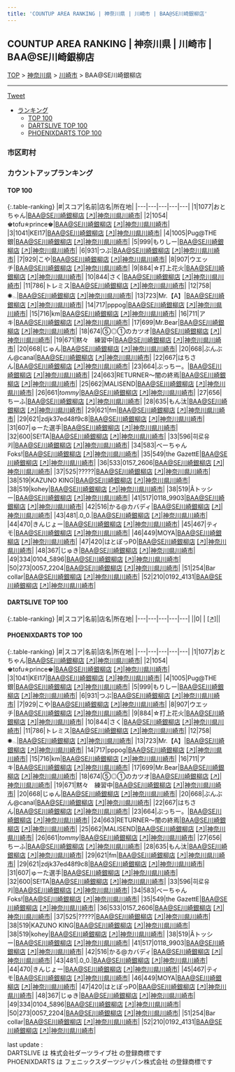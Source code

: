 ```yaml
---
title: 'COUNTUP AREA RANKING | 神奈川県 | 川崎市 | BAA@SE川崎銀柳店'
---
```

## COUNTUP AREA RANKING | 神奈川県 | 川崎市 | BAA@SE川崎銀柳店

[TOP](/darts/rank/) > [神奈川県](/darts/rank/神奈川県/) > [川崎市](/darts/rank/神奈川県/川崎市/) > BAA@SE川崎銀柳店

___

<a href="https://twitter.com/share?ref_src=twsrc%5Etfw" data-text="COUNTUP AREA RANKING | 神奈川県川崎市BAA@SE川崎銀柳店" class="twitter-share-button" data-hashtags="DARTSLIVE,PHOENIXDARTS,darts,ダーツ" data-show-count="false">Tweet</a>

* [ランキング](#カウントアップランキング)
    * [TOP 100](#top-100)
    * [DARTSLIVE TOP 100](#dartslive-top-100)
    * [PHOENIXDARTS TOP 100](#phoenixdarts-top-100)

### 市区町村

<ul>

</ul>

### カウントアップランキング

#### TOP 100



{:.table-ranking}
|#|スコア|名前|店名|所在地|
|---|---|---|---|---|
|1|1077|<span class="rank-name-pd">おとちゃん</span>|<a href="/darts/rank/shops/62836.html">BAA@SE川崎銀柳店</a> <a href="https://vs.phoenixdarts.com/jp/shop/shopDetailInfo/s_62836?s_seq=62836">[↗]</a>|<a href="/darts/rank/神奈川県/川崎市">神奈川県川崎市</a>|
|2|1054|<span class="rank-name-pd">♚tofu✯prince♚</span>|<a href="/darts/rank/shops/62836.html">BAA@SE川崎銀柳店</a> <a href="https://vs.phoenixdarts.com/jp/shop/shopDetailInfo/s_62836?s_seq=62836">[↗]</a>|<a href="/darts/rank/神奈川県/川崎市">神奈川県川崎市</a>|
|3|1041|<span class="rank-name-pd">KEI17</span>|<a href="/darts/rank/shops/62836.html">BAA@SE川崎銀柳店</a> <a href="https://vs.phoenixdarts.com/jp/shop/shopDetailInfo/s_62836?s_seq=62836">[↗]</a>|<a href="/darts/rank/神奈川県/川崎市">神奈川県川崎市</a>|
|4|1005|<span class="rank-name-pd">Pug@THE銀</span>|<a href="/darts/rank/shops/62836.html">BAA@SE川崎銀柳店</a> <a href="https://vs.phoenixdarts.com/jp/shop/shopDetailInfo/s_62836?s_seq=62836">[↗]</a>|<a href="/darts/rank/神奈川県/川崎市">神奈川県川崎市</a>|
|5|999|<span class="rank-name-pd">もりしー</span>|<a href="/darts/rank/shops/62836.html">BAA@SE川崎銀柳店</a> <a href="https://vs.phoenixdarts.com/jp/shop/shopDetailInfo/s_62836?s_seq=62836">[↗]</a>|<a href="/darts/rank/神奈川県/川崎市">神奈川県川崎市</a>|
|6|931|<span class="rank-name-pd">つぶ</span>|<a href="/darts/rank/shops/62836.html">BAA@SE川崎銀柳店</a> <a href="https://vs.phoenixdarts.com/jp/shop/shopDetailInfo/s_62836?s_seq=62836">[↗]</a>|<a href="/darts/rank/神奈川県/川崎市">神奈川県川崎市</a>|
|7|929|<span class="rank-name-pd">こや</span>|<a href="/darts/rank/shops/62836.html">BAA@SE川崎銀柳店</a> <a href="https://vs.phoenixdarts.com/jp/shop/shopDetailInfo/s_62836?s_seq=62836">[↗]</a>|<a href="/darts/rank/神奈川県/川崎市">神奈川県川崎市</a>|
|8|907|<span class="rank-name-pd">ウエッチ</span>|<a href="/darts/rank/shops/62836.html">BAA@SE川崎銀柳店</a> <a href="https://vs.phoenixdarts.com/jp/shop/shopDetailInfo/s_62836?s_seq=62836">[↗]</a>|<a href="/darts/rank/神奈川県/川崎市">神奈川県川崎市</a>|
|9|884|<span class="rank-name-pd">☆打上花火</span>|<a href="/darts/rank/shops/62836.html">BAA@SE川崎銀柳店</a> <a href="https://vs.phoenixdarts.com/jp/shop/shopDetailInfo/s_62836?s_seq=62836">[↗]</a>|<a href="/darts/rank/神奈川県/川崎市">神奈川県川崎市</a>|
|10|844|<span class="rank-name-pd">さく</span>|<a href="/darts/rank/shops/62836.html">BAA@SE川崎銀柳店</a> <a href="https://vs.phoenixdarts.com/jp/shop/shopDetailInfo/s_62836?s_seq=62836">[↗]</a>|<a href="/darts/rank/神奈川県/川崎市">神奈川県川崎市</a>|
|11|786|<span class="rank-name-pd">トレミス</span>|<a href="/darts/rank/shops/62836.html">BAA@SE川崎銀柳店</a> <a href="https://vs.phoenixdarts.com/jp/shop/shopDetailInfo/s_62836?s_seq=62836">[↗]</a>|<a href="/darts/rank/神奈川県/川崎市">神奈川県川崎市</a>|
|12|758|<span class="rank-name-pd">✺𓂂𓈒</span>|<a href="/darts/rank/shops/62836.html">BAA@SE川崎銀柳店</a> <a href="https://vs.phoenixdarts.com/jp/shop/shopDetailInfo/s_62836?s_seq=62836">[↗]</a>|<a href="/darts/rank/神奈川県/川崎市">神奈川県川崎市</a>|
|13|723|<span class="rank-name-pd">Mr.【A】</span>|<a href="/darts/rank/shops/62836.html">BAA@SE川崎銀柳店</a> <a href="https://vs.phoenixdarts.com/jp/shop/shopDetailInfo/s_62836?s_seq=62836">[↗]</a>|<a href="/darts/rank/神奈川県/川崎市">神奈川県川崎市</a>|
|14|717|<span class="rank-name-pd">pppog</span>|<a href="/darts/rank/shops/62836.html">BAA@SE川崎銀柳店</a> <a href="https://vs.phoenixdarts.com/jp/shop/shopDetailInfo/s_62836?s_seq=62836">[↗]</a>|<a href="/darts/rank/神奈川県/川崎市">神奈川県川崎市</a>|
|15|716|<span class="rank-name-pd">km</span>|<a href="/darts/rank/shops/62836.html">BAA@SE川崎銀柳店</a> <a href="https://vs.phoenixdarts.com/jp/shop/shopDetailInfo/s_62836?s_seq=62836">[↗]</a>|<a href="/darts/rank/神奈川県/川崎市">神奈川県川崎市</a>|
|16|711|<span class="rank-name-pd">アキ</span>|<a href="/darts/rank/shops/62836.html">BAA@SE川崎銀柳店</a> <a href="https://vs.phoenixdarts.com/jp/shop/shopDetailInfo/s_62836?s_seq=62836">[↗]</a>|<a href="/darts/rank/神奈川県/川崎市">神奈川県川崎市</a>|
|17|699|<span class="rank-name-pd">Mr.Bear</span>|<a href="/darts/rank/shops/62836.html">BAA@SE川崎銀柳店</a> <a href="https://vs.phoenixdarts.com/jp/shop/shopDetailInfo/s_62836?s_seq=62836">[↗]</a>|<a href="/darts/rank/神奈川県/川崎市">神奈川県川崎市</a>|
|18|674|<span class="rank-name-pd">⑤◎①のカツオ</span>|<a href="/darts/rank/shops/62836.html">BAA@SE川崎銀柳店</a> <a href="https://vs.phoenixdarts.com/jp/shop/shopDetailInfo/s_62836?s_seq=62836">[↗]</a>|<a href="/darts/rank/神奈川県/川崎市">神奈川県川崎市</a>|
|19|671|<span class="rank-name-pd">黙々　練習中</span>|<a href="/darts/rank/shops/62836.html">BAA@SE川崎銀柳店</a> <a href="https://vs.phoenixdarts.com/jp/shop/shopDetailInfo/s_62836?s_seq=62836">[↗]</a>|<a href="/darts/rank/神奈川県/川崎市">神奈川県川崎市</a>|
|20|668|<span class="rank-name-pd">じゅん</span>|<a href="/darts/rank/shops/62836.html">BAA@SE川崎銀柳店</a> <a href="https://vs.phoenixdarts.com/jp/shop/shopDetailInfo/s_62836?s_seq=62836">[↗]</a>|<a href="/darts/rank/神奈川県/川崎市">神奈川県川崎市</a>|
|20|668|<span class="rank-name-pd">ぶんぶん@canal</span>|<a href="/darts/rank/shops/62836.html">BAA@SE川崎銀柳店</a> <a href="https://vs.phoenixdarts.com/jp/shop/shopDetailInfo/s_62836?s_seq=62836">[↗]</a>|<a href="/darts/rank/神奈川県/川崎市">神奈川県川崎市</a>|
|22|667|<span class="rank-name-pd">はちさん</span>|<a href="/darts/rank/shops/62836.html">BAA@SE川崎銀柳店</a> <a href="https://vs.phoenixdarts.com/jp/shop/shopDetailInfo/s_62836?s_seq=62836">[↗]</a>|<a href="/darts/rank/神奈川県/川崎市">神奈川県川崎市</a>|
|23|664|<span class="rank-name-pd">ぶっちー。</span>|<a href="/darts/rank/shops/62836.html">BAA@SE川崎銀柳店</a> <a href="https://vs.phoenixdarts.com/jp/shop/shopDetailInfo/s_62836?s_seq=62836">[↗]</a>|<a href="/darts/rank/神奈川県/川崎市">神奈川県川崎市</a>|
|24|663|<span class="rank-name-pd">RETURNER～闇の終焉</span>|<a href="/darts/rank/shops/62836.html">BAA@SE川崎銀柳店</a> <a href="https://vs.phoenixdarts.com/jp/shop/shopDetailInfo/s_62836?s_seq=62836">[↗]</a>|<a href="/darts/rank/神奈川県/川崎市">神奈川県川崎市</a>|
|25|662|<span class="rank-name-pd">MALISEND</span>|<a href="/darts/rank/shops/62836.html">BAA@SE川崎銀柳店</a> <a href="https://vs.phoenixdarts.com/jp/shop/shopDetailInfo/s_62836?s_seq=62836">[↗]</a>|<a href="/darts/rank/神奈川県/川崎市">神奈川県川崎市</a>|
|26|661|<span class="rank-name-pd">*tommy*</span>|<a href="/darts/rank/shops/62836.html">BAA@SE川崎銀柳店</a> <a href="https://vs.phoenixdarts.com/jp/shop/shopDetailInfo/s_62836?s_seq=62836">[↗]</a>|<a href="/darts/rank/神奈川県/川崎市">神奈川県川崎市</a>|
|27|656|<span class="rank-name-pd">ちーふ</span>|<a href="/darts/rank/shops/62836.html">BAA@SE川崎銀柳店</a> <a href="https://vs.phoenixdarts.com/jp/shop/shopDetailInfo/s_62836?s_seq=62836">[↗]</a>|<a href="/darts/rank/神奈川県/川崎市">神奈川県川崎市</a>|
|28|635|<span class="rank-name-pd">もん汰</span>|<a href="/darts/rank/shops/62836.html">BAA@SE川崎銀柳店</a> <a href="https://vs.phoenixdarts.com/jp/shop/shopDetailInfo/s_62836?s_seq=62836">[↗]</a>|<a href="/darts/rank/神奈川県/川崎市">神奈川県川崎市</a>|
|29|621|<span class="rank-name-pd">fm</span>|<a href="/darts/rank/shops/62836.html">BAA@SE川崎銀柳店</a> <a href="https://vs.phoenixdarts.com/jp/shop/shopDetailInfo/s_62836?s_seq=62836">[↗]</a>|<a href="/darts/rank/神奈川県/川崎市">神奈川県川崎市</a>|
|29|621|<span class="rank-name-pd">zdjk37ed48f9c8</span>|<a href="/darts/rank/shops/62836.html">BAA@SE川崎銀柳店</a> <a href="https://vs.phoenixdarts.com/jp/shop/shopDetailInfo/s_62836?s_seq=62836">[↗]</a>|<a href="/darts/rank/神奈川県/川崎市">神奈川県川崎市</a>|
|31|607|<span class="rank-name-pd">ゅーた選手</span>|<a href="/darts/rank/shops/62836.html">BAA@SE川崎銀柳店</a> <a href="https://vs.phoenixdarts.com/jp/shop/shopDetailInfo/s_62836?s_seq=62836">[↗]</a>|<a href="/darts/rank/神奈川県/川崎市">神奈川県川崎市</a>|
|32|600|<span class="rank-name-pd">SE!TA</span>|<a href="/darts/rank/shops/62836.html">BAA@SE川崎銀柳店</a> <a href="https://vs.phoenixdarts.com/jp/shop/shopDetailInfo/s_62836?s_seq=62836">[↗]</a>|<a href="/darts/rank/神奈川県/川崎市">神奈川県川崎市</a>|
|33|596|<span class="rank-name-pd">히로유키</span>|<a href="/darts/rank/shops/62836.html">BAA@SE川崎銀柳店</a> <a href="https://vs.phoenixdarts.com/jp/shop/shopDetailInfo/s_62836?s_seq=62836">[↗]</a>|<a href="/darts/rank/神奈川県/川崎市">神奈川県川崎市</a>|
|34|583|<span class="rank-name-pd">べーちゃんFoks!</span>|<a href="/darts/rank/shops/62836.html">BAA@SE川崎銀柳店</a> <a href="https://vs.phoenixdarts.com/jp/shop/shopDetailInfo/s_62836?s_seq=62836">[↗]</a>|<a href="/darts/rank/神奈川県/川崎市">神奈川県川崎市</a>|
|35|549|<span class="rank-name-pd">the GazettE</span>|<a href="/darts/rank/shops/62836.html">BAA@SE川崎銀柳店</a> <a href="https://vs.phoenixdarts.com/jp/shop/shopDetailInfo/s_62836?s_seq=62836">[↗]</a>|<a href="/darts/rank/神奈川県/川崎市">神奈川県川崎市</a>|
|36|533|<span class="rank-name-pd">0157_2606</span>|<a href="/darts/rank/shops/62836.html">BAA@SE川崎銀柳店</a> <a href="https://vs.phoenixdarts.com/jp/shop/shopDetailInfo/s_62836?s_seq=62836">[↗]</a>|<a href="/darts/rank/神奈川県/川崎市">神奈川県川崎市</a>|
|37|525|<span class="rank-name-pd">?????</span>|<a href="/darts/rank/shops/62836.html">BAA@SE川崎銀柳店</a> <a href="https://vs.phoenixdarts.com/jp/shop/shopDetailInfo/s_62836?s_seq=62836">[↗]</a>|<a href="/darts/rank/神奈川県/川崎市">神奈川県川崎市</a>|
|38|519|<span class="rank-name-pd">KAZUNO KING</span>|<a href="/darts/rank/shops/62836.html">BAA@SE川崎銀柳店</a> <a href="https://vs.phoenixdarts.com/jp/shop/shopDetailInfo/s_62836?s_seq=62836">[↗]</a>|<a href="/darts/rank/神奈川県/川崎市">神奈川県川崎市</a>|
|38|519|<span class="rank-name-pd">kohey</span>|<a href="/darts/rank/shops/62836.html">BAA@SE川崎銀柳店</a> <a href="https://vs.phoenixdarts.com/jp/shop/shopDetailInfo/s_62836?s_seq=62836">[↗]</a>|<a href="/darts/rank/神奈川県/川崎市">神奈川県川崎市</a>|
|38|519|<span class="rank-name-pd">Âトッシー</span>|<a href="/darts/rank/shops/62836.html">BAA@SE川崎銀柳店</a> <a href="https://vs.phoenixdarts.com/jp/shop/shopDetailInfo/s_62836?s_seq=62836">[↗]</a>|<a href="/darts/rank/神奈川県/川崎市">神奈川県川崎市</a>|
|41|517|<span class="rank-name-pd">0118_9903</span>|<a href="/darts/rank/shops/62836.html">BAA@SE川崎銀柳店</a> <a href="https://vs.phoenixdarts.com/jp/shop/shopDetailInfo/s_62836?s_seq=62836">[↗]</a>|<a href="/darts/rank/神奈川県/川崎市">神奈川県川崎市</a>|
|42|516|<span class="rank-name-pd">かる@カバディ</span>|<a href="/darts/rank/shops/62836.html">BAA@SE川崎銀柳店</a> <a href="https://vs.phoenixdarts.com/jp/shop/shopDetailInfo/s_62836?s_seq=62836">[↗]</a>|<a href="/darts/rank/神奈川県/川崎市">神奈川県川崎市</a>|
|43|481|<span class="rank-name-pd">.0_0.</span>|<a href="/darts/rank/shops/62836.html">BAA@SE川崎銀柳店</a> <a href="https://vs.phoenixdarts.com/jp/shop/shopDetailInfo/s_62836?s_seq=62836">[↗]</a>|<a href="/darts/rank/神奈川県/川崎市">神奈川県川崎市</a>|
|44|470|<span class="rank-name-pd">きんじょー</span>|<a href="/darts/rank/shops/62836.html">BAA@SE川崎銀柳店</a> <a href="https://vs.phoenixdarts.com/jp/shop/shopDetailInfo/s_62836?s_seq=62836">[↗]</a>|<a href="/darts/rank/神奈川県/川崎市">神奈川県川崎市</a>|
|45|467|<span class="rank-name-pd">ティモ</span>|<a href="/darts/rank/shops/62836.html">BAA@SE川崎銀柳店</a> <a href="https://vs.phoenixdarts.com/jp/shop/shopDetailInfo/s_62836?s_seq=62836">[↗]</a>|<a href="/darts/rank/神奈川県/川崎市">神奈川県川崎市</a>|
|46|449|<span class="rank-name-pd">MOYA</span>|<a href="/darts/rank/shops/62836.html">BAA@SE川崎銀柳店</a> <a href="https://vs.phoenixdarts.com/jp/shop/shopDetailInfo/s_62836?s_seq=62836">[↗]</a>|<a href="/darts/rank/神奈川県/川崎市">神奈川県川崎市</a>|
|47|420|<span class="rank-name-pd">はとぽっP0</span>|<a href="/darts/rank/shops/62836.html">BAA@SE川崎銀柳店</a> <a href="https://vs.phoenixdarts.com/jp/shop/shopDetailInfo/s_62836?s_seq=62836">[↗]</a>|<a href="/darts/rank/神奈川県/川崎市">神奈川県川崎市</a>|
|48|367|<span class="rank-name-pd">じゅき</span>|<a href="/darts/rank/shops/62836.html">BAA@SE川崎銀柳店</a> <a href="https://vs.phoenixdarts.com/jp/shop/shopDetailInfo/s_62836?s_seq=62836">[↗]</a>|<a href="/darts/rank/神奈川県/川崎市">神奈川県川崎市</a>|
|49|334|<span class="rank-name-pd">0104_5896</span>|<a href="/darts/rank/shops/62836.html">BAA@SE川崎銀柳店</a> <a href="https://vs.phoenixdarts.com/jp/shop/shopDetailInfo/s_62836?s_seq=62836">[↗]</a>|<a href="/darts/rank/神奈川県/川崎市">神奈川県川崎市</a>|
|50|273|<span class="rank-name-pd">0057_2204</span>|<a href="/darts/rank/shops/62836.html">BAA@SE川崎銀柳店</a> <a href="https://vs.phoenixdarts.com/jp/shop/shopDetailInfo/s_62836?s_seq=62836">[↗]</a>|<a href="/darts/rank/神奈川県/川崎市">神奈川県川崎市</a>|
|51|254|<span class="rank-name-pd">Bar　collar</span>|<a href="/darts/rank/shops/62836.html">BAA@SE川崎銀柳店</a> <a href="https://vs.phoenixdarts.com/jp/shop/shopDetailInfo/s_62836?s_seq=62836">[↗]</a>|<a href="/darts/rank/神奈川県/川崎市">神奈川県川崎市</a>|
|52|210|<span class="rank-name-pd">0192_4131</span>|<a href="/darts/rank/shops/62836.html">BAA@SE川崎銀柳店</a> <a href="https://vs.phoenixdarts.com/jp/shop/shopDetailInfo/s_62836?s_seq=62836">[↗]</a>|<a href="/darts/rank/神奈川県/川崎市">神奈川県川崎市</a>|


#### DARTSLIVE TOP 100



{:.table-ranking}
|#|スコア|名前|店名|所在地|
|---|---|---|---|---|
||0|<span class="rank-name-dl"> </span>|<a href="/darts/rank/shops/.html"></a> <a href="">[↗]</a>|<a href="/darts/rank//"></a>|


#### PHOENIXDARTS TOP 100



{:.table-ranking}
|#|スコア|名前|店名|所在地|
|---|---|---|---|---|
|1|1077|<span class="rank-name-pd">おとちゃん</span>|<a href="/darts/rank/shops/62836.html">BAA@SE川崎銀柳店</a> <a href="https://vs.phoenixdarts.com/jp/shop/shopDetailInfo/s_62836?s_seq=62836">[↗]</a>|<a href="/darts/rank/神奈川県/川崎市">神奈川県川崎市</a>|
|2|1054|<span class="rank-name-pd">♚tofu✯prince♚</span>|<a href="/darts/rank/shops/62836.html">BAA@SE川崎銀柳店</a> <a href="https://vs.phoenixdarts.com/jp/shop/shopDetailInfo/s_62836?s_seq=62836">[↗]</a>|<a href="/darts/rank/神奈川県/川崎市">神奈川県川崎市</a>|
|3|1041|<span class="rank-name-pd">KEI17</span>|<a href="/darts/rank/shops/62836.html">BAA@SE川崎銀柳店</a> <a href="https://vs.phoenixdarts.com/jp/shop/shopDetailInfo/s_62836?s_seq=62836">[↗]</a>|<a href="/darts/rank/神奈川県/川崎市">神奈川県川崎市</a>|
|4|1005|<span class="rank-name-pd">Pug@THE銀</span>|<a href="/darts/rank/shops/62836.html">BAA@SE川崎銀柳店</a> <a href="https://vs.phoenixdarts.com/jp/shop/shopDetailInfo/s_62836?s_seq=62836">[↗]</a>|<a href="/darts/rank/神奈川県/川崎市">神奈川県川崎市</a>|
|5|999|<span class="rank-name-pd">もりしー</span>|<a href="/darts/rank/shops/62836.html">BAA@SE川崎銀柳店</a> <a href="https://vs.phoenixdarts.com/jp/shop/shopDetailInfo/s_62836?s_seq=62836">[↗]</a>|<a href="/darts/rank/神奈川県/川崎市">神奈川県川崎市</a>|
|6|931|<span class="rank-name-pd">つぶ</span>|<a href="/darts/rank/shops/62836.html">BAA@SE川崎銀柳店</a> <a href="https://vs.phoenixdarts.com/jp/shop/shopDetailInfo/s_62836?s_seq=62836">[↗]</a>|<a href="/darts/rank/神奈川県/川崎市">神奈川県川崎市</a>|
|7|929|<span class="rank-name-pd">こや</span>|<a href="/darts/rank/shops/62836.html">BAA@SE川崎銀柳店</a> <a href="https://vs.phoenixdarts.com/jp/shop/shopDetailInfo/s_62836?s_seq=62836">[↗]</a>|<a href="/darts/rank/神奈川県/川崎市">神奈川県川崎市</a>|
|8|907|<span class="rank-name-pd">ウエッチ</span>|<a href="/darts/rank/shops/62836.html">BAA@SE川崎銀柳店</a> <a href="https://vs.phoenixdarts.com/jp/shop/shopDetailInfo/s_62836?s_seq=62836">[↗]</a>|<a href="/darts/rank/神奈川県/川崎市">神奈川県川崎市</a>|
|9|884|<span class="rank-name-pd">☆打上花火</span>|<a href="/darts/rank/shops/62836.html">BAA@SE川崎銀柳店</a> <a href="https://vs.phoenixdarts.com/jp/shop/shopDetailInfo/s_62836?s_seq=62836">[↗]</a>|<a href="/darts/rank/神奈川県/川崎市">神奈川県川崎市</a>|
|10|844|<span class="rank-name-pd">さく</span>|<a href="/darts/rank/shops/62836.html">BAA@SE川崎銀柳店</a> <a href="https://vs.phoenixdarts.com/jp/shop/shopDetailInfo/s_62836?s_seq=62836">[↗]</a>|<a href="/darts/rank/神奈川県/川崎市">神奈川県川崎市</a>|
|11|786|<span class="rank-name-pd">トレミス</span>|<a href="/darts/rank/shops/62836.html">BAA@SE川崎銀柳店</a> <a href="https://vs.phoenixdarts.com/jp/shop/shopDetailInfo/s_62836?s_seq=62836">[↗]</a>|<a href="/darts/rank/神奈川県/川崎市">神奈川県川崎市</a>|
|12|758|<span class="rank-name-pd">✺𓂂𓈒</span>|<a href="/darts/rank/shops/62836.html">BAA@SE川崎銀柳店</a> <a href="https://vs.phoenixdarts.com/jp/shop/shopDetailInfo/s_62836?s_seq=62836">[↗]</a>|<a href="/darts/rank/神奈川県/川崎市">神奈川県川崎市</a>|
|13|723|<span class="rank-name-pd">Mr.【A】</span>|<a href="/darts/rank/shops/62836.html">BAA@SE川崎銀柳店</a> <a href="https://vs.phoenixdarts.com/jp/shop/shopDetailInfo/s_62836?s_seq=62836">[↗]</a>|<a href="/darts/rank/神奈川県/川崎市">神奈川県川崎市</a>|
|14|717|<span class="rank-name-pd">pppog</span>|<a href="/darts/rank/shops/62836.html">BAA@SE川崎銀柳店</a> <a href="https://vs.phoenixdarts.com/jp/shop/shopDetailInfo/s_62836?s_seq=62836">[↗]</a>|<a href="/darts/rank/神奈川県/川崎市">神奈川県川崎市</a>|
|15|716|<span class="rank-name-pd">km</span>|<a href="/darts/rank/shops/62836.html">BAA@SE川崎銀柳店</a> <a href="https://vs.phoenixdarts.com/jp/shop/shopDetailInfo/s_62836?s_seq=62836">[↗]</a>|<a href="/darts/rank/神奈川県/川崎市">神奈川県川崎市</a>|
|16|711|<span class="rank-name-pd">アキ</span>|<a href="/darts/rank/shops/62836.html">BAA@SE川崎銀柳店</a> <a href="https://vs.phoenixdarts.com/jp/shop/shopDetailInfo/s_62836?s_seq=62836">[↗]</a>|<a href="/darts/rank/神奈川県/川崎市">神奈川県川崎市</a>|
|17|699|<span class="rank-name-pd">Mr.Bear</span>|<a href="/darts/rank/shops/62836.html">BAA@SE川崎銀柳店</a> <a href="https://vs.phoenixdarts.com/jp/shop/shopDetailInfo/s_62836?s_seq=62836">[↗]</a>|<a href="/darts/rank/神奈川県/川崎市">神奈川県川崎市</a>|
|18|674|<span class="rank-name-pd">⑤◎①のカツオ</span>|<a href="/darts/rank/shops/62836.html">BAA@SE川崎銀柳店</a> <a href="https://vs.phoenixdarts.com/jp/shop/shopDetailInfo/s_62836?s_seq=62836">[↗]</a>|<a href="/darts/rank/神奈川県/川崎市">神奈川県川崎市</a>|
|19|671|<span class="rank-name-pd">黙々　練習中</span>|<a href="/darts/rank/shops/62836.html">BAA@SE川崎銀柳店</a> <a href="https://vs.phoenixdarts.com/jp/shop/shopDetailInfo/s_62836?s_seq=62836">[↗]</a>|<a href="/darts/rank/神奈川県/川崎市">神奈川県川崎市</a>|
|20|668|<span class="rank-name-pd">じゅん</span>|<a href="/darts/rank/shops/62836.html">BAA@SE川崎銀柳店</a> <a href="https://vs.phoenixdarts.com/jp/shop/shopDetailInfo/s_62836?s_seq=62836">[↗]</a>|<a href="/darts/rank/神奈川県/川崎市">神奈川県川崎市</a>|
|20|668|<span class="rank-name-pd">ぶんぶん@canal</span>|<a href="/darts/rank/shops/62836.html">BAA@SE川崎銀柳店</a> <a href="https://vs.phoenixdarts.com/jp/shop/shopDetailInfo/s_62836?s_seq=62836">[↗]</a>|<a href="/darts/rank/神奈川県/川崎市">神奈川県川崎市</a>|
|22|667|<span class="rank-name-pd">はちさん</span>|<a href="/darts/rank/shops/62836.html">BAA@SE川崎銀柳店</a> <a href="https://vs.phoenixdarts.com/jp/shop/shopDetailInfo/s_62836?s_seq=62836">[↗]</a>|<a href="/darts/rank/神奈川県/川崎市">神奈川県川崎市</a>|
|23|664|<span class="rank-name-pd">ぶっちー。</span>|<a href="/darts/rank/shops/62836.html">BAA@SE川崎銀柳店</a> <a href="https://vs.phoenixdarts.com/jp/shop/shopDetailInfo/s_62836?s_seq=62836">[↗]</a>|<a href="/darts/rank/神奈川県/川崎市">神奈川県川崎市</a>|
|24|663|<span class="rank-name-pd">RETURNER～闇の終焉</span>|<a href="/darts/rank/shops/62836.html">BAA@SE川崎銀柳店</a> <a href="https://vs.phoenixdarts.com/jp/shop/shopDetailInfo/s_62836?s_seq=62836">[↗]</a>|<a href="/darts/rank/神奈川県/川崎市">神奈川県川崎市</a>|
|25|662|<span class="rank-name-pd">MALISEND</span>|<a href="/darts/rank/shops/62836.html">BAA@SE川崎銀柳店</a> <a href="https://vs.phoenixdarts.com/jp/shop/shopDetailInfo/s_62836?s_seq=62836">[↗]</a>|<a href="/darts/rank/神奈川県/川崎市">神奈川県川崎市</a>|
|26|661|<span class="rank-name-pd">*tommy*</span>|<a href="/darts/rank/shops/62836.html">BAA@SE川崎銀柳店</a> <a href="https://vs.phoenixdarts.com/jp/shop/shopDetailInfo/s_62836?s_seq=62836">[↗]</a>|<a href="/darts/rank/神奈川県/川崎市">神奈川県川崎市</a>|
|27|656|<span class="rank-name-pd">ちーふ</span>|<a href="/darts/rank/shops/62836.html">BAA@SE川崎銀柳店</a> <a href="https://vs.phoenixdarts.com/jp/shop/shopDetailInfo/s_62836?s_seq=62836">[↗]</a>|<a href="/darts/rank/神奈川県/川崎市">神奈川県川崎市</a>|
|28|635|<span class="rank-name-pd">もん汰</span>|<a href="/darts/rank/shops/62836.html">BAA@SE川崎銀柳店</a> <a href="https://vs.phoenixdarts.com/jp/shop/shopDetailInfo/s_62836?s_seq=62836">[↗]</a>|<a href="/darts/rank/神奈川県/川崎市">神奈川県川崎市</a>|
|29|621|<span class="rank-name-pd">fm</span>|<a href="/darts/rank/shops/62836.html">BAA@SE川崎銀柳店</a> <a href="https://vs.phoenixdarts.com/jp/shop/shopDetailInfo/s_62836?s_seq=62836">[↗]</a>|<a href="/darts/rank/神奈川県/川崎市">神奈川県川崎市</a>|
|29|621|<span class="rank-name-pd">zdjk37ed48f9c8</span>|<a href="/darts/rank/shops/62836.html">BAA@SE川崎銀柳店</a> <a href="https://vs.phoenixdarts.com/jp/shop/shopDetailInfo/s_62836?s_seq=62836">[↗]</a>|<a href="/darts/rank/神奈川県/川崎市">神奈川県川崎市</a>|
|31|607|<span class="rank-name-pd">ゅーた選手</span>|<a href="/darts/rank/shops/62836.html">BAA@SE川崎銀柳店</a> <a href="https://vs.phoenixdarts.com/jp/shop/shopDetailInfo/s_62836?s_seq=62836">[↗]</a>|<a href="/darts/rank/神奈川県/川崎市">神奈川県川崎市</a>|
|32|600|<span class="rank-name-pd">SE!TA</span>|<a href="/darts/rank/shops/62836.html">BAA@SE川崎銀柳店</a> <a href="https://vs.phoenixdarts.com/jp/shop/shopDetailInfo/s_62836?s_seq=62836">[↗]</a>|<a href="/darts/rank/神奈川県/川崎市">神奈川県川崎市</a>|
|33|596|<span class="rank-name-pd">히로유키</span>|<a href="/darts/rank/shops/62836.html">BAA@SE川崎銀柳店</a> <a href="https://vs.phoenixdarts.com/jp/shop/shopDetailInfo/s_62836?s_seq=62836">[↗]</a>|<a href="/darts/rank/神奈川県/川崎市">神奈川県川崎市</a>|
|34|583|<span class="rank-name-pd">べーちゃんFoks!</span>|<a href="/darts/rank/shops/62836.html">BAA@SE川崎銀柳店</a> <a href="https://vs.phoenixdarts.com/jp/shop/shopDetailInfo/s_62836?s_seq=62836">[↗]</a>|<a href="/darts/rank/神奈川県/川崎市">神奈川県川崎市</a>|
|35|549|<span class="rank-name-pd">the GazettE</span>|<a href="/darts/rank/shops/62836.html">BAA@SE川崎銀柳店</a> <a href="https://vs.phoenixdarts.com/jp/shop/shopDetailInfo/s_62836?s_seq=62836">[↗]</a>|<a href="/darts/rank/神奈川県/川崎市">神奈川県川崎市</a>|
|36|533|<span class="rank-name-pd">0157_2606</span>|<a href="/darts/rank/shops/62836.html">BAA@SE川崎銀柳店</a> <a href="https://vs.phoenixdarts.com/jp/shop/shopDetailInfo/s_62836?s_seq=62836">[↗]</a>|<a href="/darts/rank/神奈川県/川崎市">神奈川県川崎市</a>|
|37|525|<span class="rank-name-pd">?????</span>|<a href="/darts/rank/shops/62836.html">BAA@SE川崎銀柳店</a> <a href="https://vs.phoenixdarts.com/jp/shop/shopDetailInfo/s_62836?s_seq=62836">[↗]</a>|<a href="/darts/rank/神奈川県/川崎市">神奈川県川崎市</a>|
|38|519|<span class="rank-name-pd">KAZUNO KING</span>|<a href="/darts/rank/shops/62836.html">BAA@SE川崎銀柳店</a> <a href="https://vs.phoenixdarts.com/jp/shop/shopDetailInfo/s_62836?s_seq=62836">[↗]</a>|<a href="/darts/rank/神奈川県/川崎市">神奈川県川崎市</a>|
|38|519|<span class="rank-name-pd">kohey</span>|<a href="/darts/rank/shops/62836.html">BAA@SE川崎銀柳店</a> <a href="https://vs.phoenixdarts.com/jp/shop/shopDetailInfo/s_62836?s_seq=62836">[↗]</a>|<a href="/darts/rank/神奈川県/川崎市">神奈川県川崎市</a>|
|38|519|<span class="rank-name-pd">Âトッシー</span>|<a href="/darts/rank/shops/62836.html">BAA@SE川崎銀柳店</a> <a href="https://vs.phoenixdarts.com/jp/shop/shopDetailInfo/s_62836?s_seq=62836">[↗]</a>|<a href="/darts/rank/神奈川県/川崎市">神奈川県川崎市</a>|
|41|517|<span class="rank-name-pd">0118_9903</span>|<a href="/darts/rank/shops/62836.html">BAA@SE川崎銀柳店</a> <a href="https://vs.phoenixdarts.com/jp/shop/shopDetailInfo/s_62836?s_seq=62836">[↗]</a>|<a href="/darts/rank/神奈川県/川崎市">神奈川県川崎市</a>|
|42|516|<span class="rank-name-pd">かる@カバディ</span>|<a href="/darts/rank/shops/62836.html">BAA@SE川崎銀柳店</a> <a href="https://vs.phoenixdarts.com/jp/shop/shopDetailInfo/s_62836?s_seq=62836">[↗]</a>|<a href="/darts/rank/神奈川県/川崎市">神奈川県川崎市</a>|
|43|481|<span class="rank-name-pd">.0_0.</span>|<a href="/darts/rank/shops/62836.html">BAA@SE川崎銀柳店</a> <a href="https://vs.phoenixdarts.com/jp/shop/shopDetailInfo/s_62836?s_seq=62836">[↗]</a>|<a href="/darts/rank/神奈川県/川崎市">神奈川県川崎市</a>|
|44|470|<span class="rank-name-pd">きんじょー</span>|<a href="/darts/rank/shops/62836.html">BAA@SE川崎銀柳店</a> <a href="https://vs.phoenixdarts.com/jp/shop/shopDetailInfo/s_62836?s_seq=62836">[↗]</a>|<a href="/darts/rank/神奈川県/川崎市">神奈川県川崎市</a>|
|45|467|<span class="rank-name-pd">ティモ</span>|<a href="/darts/rank/shops/62836.html">BAA@SE川崎銀柳店</a> <a href="https://vs.phoenixdarts.com/jp/shop/shopDetailInfo/s_62836?s_seq=62836">[↗]</a>|<a href="/darts/rank/神奈川県/川崎市">神奈川県川崎市</a>|
|46|449|<span class="rank-name-pd">MOYA</span>|<a href="/darts/rank/shops/62836.html">BAA@SE川崎銀柳店</a> <a href="https://vs.phoenixdarts.com/jp/shop/shopDetailInfo/s_62836?s_seq=62836">[↗]</a>|<a href="/darts/rank/神奈川県/川崎市">神奈川県川崎市</a>|
|47|420|<span class="rank-name-pd">はとぽっP0</span>|<a href="/darts/rank/shops/62836.html">BAA@SE川崎銀柳店</a> <a href="https://vs.phoenixdarts.com/jp/shop/shopDetailInfo/s_62836?s_seq=62836">[↗]</a>|<a href="/darts/rank/神奈川県/川崎市">神奈川県川崎市</a>|
|48|367|<span class="rank-name-pd">じゅき</span>|<a href="/darts/rank/shops/62836.html">BAA@SE川崎銀柳店</a> <a href="https://vs.phoenixdarts.com/jp/shop/shopDetailInfo/s_62836?s_seq=62836">[↗]</a>|<a href="/darts/rank/神奈川県/川崎市">神奈川県川崎市</a>|
|49|334|<span class="rank-name-pd">0104_5896</span>|<a href="/darts/rank/shops/62836.html">BAA@SE川崎銀柳店</a> <a href="https://vs.phoenixdarts.com/jp/shop/shopDetailInfo/s_62836?s_seq=62836">[↗]</a>|<a href="/darts/rank/神奈川県/川崎市">神奈川県川崎市</a>|
|50|273|<span class="rank-name-pd">0057_2204</span>|<a href="/darts/rank/shops/62836.html">BAA@SE川崎銀柳店</a> <a href="https://vs.phoenixdarts.com/jp/shop/shopDetailInfo/s_62836?s_seq=62836">[↗]</a>|<a href="/darts/rank/神奈川県/川崎市">神奈川県川崎市</a>|
|51|254|<span class="rank-name-pd">Bar　collar</span>|<a href="/darts/rank/shops/62836.html">BAA@SE川崎銀柳店</a> <a href="https://vs.phoenixdarts.com/jp/shop/shopDetailInfo/s_62836?s_seq=62836">[↗]</a>|<a href="/darts/rank/神奈川県/川崎市">神奈川県川崎市</a>|
|52|210|<span class="rank-name-pd">0192_4131</span>|<a href="/darts/rank/shops/62836.html">BAA@SE川崎銀柳店</a> <a href="https://vs.phoenixdarts.com/jp/shop/shopDetailInfo/s_62836?s_seq=62836">[↗]</a>|<a href="/darts/rank/神奈川県/川崎市">神奈川県川崎市</a>|


<div class="footer border-top border-gray-light mt-5 pt-3 text-right text-gray">
    last update : <span style="font-weight: italic" id="foot_last_modified"></span><br />
    DARTSLIVE は 株式会社ダーツライブ社 の登録商標です<br />
    PHOENIXDARTS は フェニックスダーツジャパン株式会社 の登録商標です<br />
</div>

<script src="https://cdnjs.cloudflare.com/ajax/libs/jquery.tablesorter/2.31.3/js/jquery.tablesorter.min.js" integrity="sha512-qzgd5cYSZcosqpzpn7zF2ZId8f/8CHmFKZ8j7mU4OUXTNRd5g+ZHBPsgKEwoqxCtdQvExE5LprwwPAgoicguNg==" crossorigin="anonymous" referrerpolicy="no-referrer"></script>
<link rel="stylesheet" href="https://cdnjs.cloudflare.com/ajax/libs/jquery.tablesorter/2.31.3/css/theme.default.min.css" integrity="sha512-wghhOJkjQX0Lh3NSWvNKeZ0ZpNn+SPVXX1Qyc9OCaogADktxrBiBdKGDoqVUOyhStvMBmJQ8ZdMHiR3wuEq8+w==" crossorigin="anonymous" referrerpolicy="no-referrer" />
<script>
$(function() {
    $(".table-ranking").tablesorter({sortList:[[0, 0]]});
    $("#foot_last_modified").text(formatDate(new Date(document.lastModified), 'yyyy-MM-dd HH:mm:ss'));
});
</script>

<script async src="https://platform.twitter.com/widgets.js" charset="utf-8"></script>